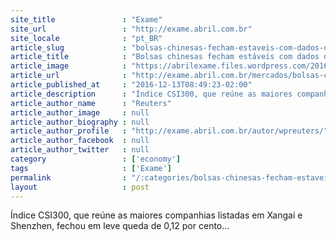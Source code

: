 ```yaml
---
site_title               : "Exame"
site_url                 : "http://exame.abril.com.br"
site_locale              : "pt_BR"
article_slug             : "bolsas-chinesas-fecham-estaveis-com-dados-da-industria-e-varejo"
article_title            : "Bolsas chinesas fecham estáveis com dados da indústria e varejo"
article_image            : "https://abrilexame.files.wordpress.com/2016/09/size_960_16_9_xangai124.jpg?quality=70&strip=all&w=960"
article_url              : "http://exame.abril.com.br/mercados/bolsas-chinesas-fecham-estaveis-com-dados-da-industria-e-varejo/"
article_published_at     : "2016-12-13T08:49:23-02:00"
article_description      : "Índice CSI300, que reúne as maiores companhias listadas em Xangai e Shenzhen, fechou em leve queda de 0,12 por cento..."
article_author_name      : "Reuters"
article_author_image     : null
article_author_biography : null
article_author_profile   : "http://exame.abril.com.br/autor/wpreuters/"
article_author_facebook  : null
article_author_twitter   : null
category                 : ['economy']
tags                     : ['Exame']
permalink                : "/:categories/bolsas-chinesas-fecham-estaveis-com-dados-da-industria-e-varejo/"
layout                   : post
---
```


Índice CSI300, que reúne as maiores companhias listadas em Xangai e Shenzhen, fechou em leve queda de 0,12 por cento...
